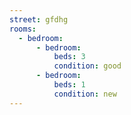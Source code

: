 ```yaml
---
street: gfdhg
rooms:
  - bedroom:
      - bedroom:
          beds: 3
          condition: good
      - bedroom:
          beds: 1
          condition: new
---
```


